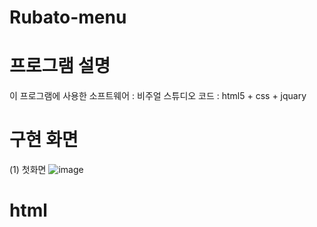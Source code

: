 # Rubato-menu

# 프로그램 설명
이 프로그램에 사용한 소프트웨어 : 비주얼 스튜디오 코드 : html5 + css + jquary

# 구현 화면
(1) 첫화면 
![image](https://user-images.githubusercontent.com/81358269/161183879-f66ad895-c157-4a9e-b5c7-6f1cd98f2e1b.png)

# html 



